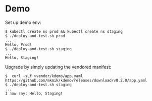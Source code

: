 # Demo

Set up demo env:
```
$ kubectl create ns prod && kubectl create ns staging
$ ./deploy-and-test.sh prod
...
Hello, Prod!
$ ./deploy-and-test.sh staging
...
Hello, Staging!
```

Upgrade by simply updating the vendored manifest:

```
$  curl -sLf >vendor/kdemo/app.yaml https://github.com/mkmik/kdemo/releases/download/v0.2.0/app.yaml
$ ./deploy-and-test.sh staging
...
I now say: Hello, Staging!
```
